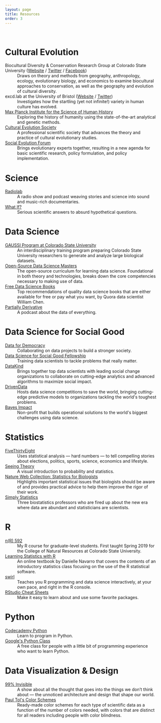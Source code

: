 ```yaml
---
layout: page
title: Resources
order: 3
---
```


<br>

# Cultural Evolution

<dl>
<dt>Biocultural Diversity & Conservation Research Group at Colorado State University (<a href="https://michaelcgavin.com/" target="_blank">﻿﻿Website</a> / <a href="https://twitter.com/bioculturalCSU" target="_blank">Twitter</a> / <a href="https://www.facebook.com/bioculturalCSU" target="_blank">Facebook</a>)</dt>
<dd>Draws on theory and methods from geography, anthropology, ecology, evolutionary biology, and economics to examine biocultural approaches to conservation, as well as the geography and evolution of cultural diversity.</dd>
<dt>excd.lab at the University of Bristol﻿ (<a href="https://excd.org/" target="_blank">Website</a> / <a href="https://twitter.com/excd_lab" target="_blank">Twitter</a>)</dt>
<dd>Investigates how the startling (yet not infinite!) variety in human culture has evolved.</dd>
<dt><a href="https://www.shh.mpg.de/en" target="_blank">Max Planck Institute for the Science of Human History</a></dt>
<dd>Exploring the history of humanity using the state-of-the-art analytical and genetic methods.</dd>
<dt><a href="https://culturalevolutionsociety.org/" target="_blank">Cultural Evolution Society</a></dt>
<dd>A professional scientific society that advances the theory and practice of cultural evolutionary studies.</dd>
<dt><a href="https://evolution-institute.org/social-evolution-forum/" target="_blank">Social Evolution Forum</a></dt>
<dd>Brings evolutionary experts together, resulting in a new agenda for basic scientific research, policy formulation, and policy implementation.</dd>
</dl>

# Science

<dl>
<dt><a href="https://radiolab.org/" target="_blank">Radiolab</a></dt>
<dd>A radio show and podcast weaving stories and science into sound and music-rich documentaries.</dd>
<dt><a href="https://what-if.xkcd.com/" target="_blank">What If?</a></dt>
<dd>Serious scientific answers to absurd hypothetical questions.</dd>
</dl>

# Data Science

<dl>
<dt><a href="https://datasciencemasters.org/" target="_blank">GAUSSI Program at Colorado State University</a></dt>
<dd>An interdisciplinary training program preparing Colorado State University researchers to generate and analyze large biological datasets.</dd>
<dt><a href="https://datasciencemasters.org/" target="_blank">Open-Source Data Science Masters</a></dt>
<dd>The open-source curriculum for learning data science. Foundational in both theory and technologies, breaks down the core competencies necessary to making use of data.</dd>
<dt><a href="https://www.wzchen.com/data-science-books/" target="_blank">Free Data Science Books</a></dt>
<dd>Top recommendations of quality data science books that are either available for free or pay what you want, by Quora data scientist William Chen.</dd>
<dt><a href="https://partiallyderivative.com/" target="_blank">Partially Derivative</a></dt>
<dd>A podcast about the data of everything.</dd>
</dl>

# Data Science for Social Good
<dl>
<dt><a href="https://medium.com/data-for-democracy" target="_blank">Data for Democracy</a></dt>
<dd>Collaborating on data projects to build a stronger society.</dd>
<dt><a href="https://dssg.uchicago.edu/" target="_blank">Data Science for Social Good Fellowship</a></dt>
<dd>Training data scientists to tackle problems that really matter.</dd>
<dt><a href="https://datakind.org/" target="_blank">DataKind</a></dt>
<dd>Brings together top data scientists with leading social change organizations to collaborate on cutting-edge analytics and advanced algorithms to maximize social impact.</dd>
<dt><a href="https://drivendata.org/" target="_blank">DrivenData</a></dt>
<dd>Hosts data science competitions to save the world, bringing cutting-edge predictive models to organizations tackling the world's toughest problems.</dd>
<dt><a href="https://bayesimpact.org/" target="_blank">Bayes Impact</a></dt>
<dd>Non-profit that builds operational solutions to the world's biggest challenges using data science.</dd>
</dl>

# Statistics

<dl>
<dt><a href="https://fivethirtyeight.com/" target="_blank">FiveThirtyEight</a></dt>
<dd>Uses statistical analysis — hard numbers — to tell compelling stories about elections, politics, sports, science, economics and lifestyle.</dd>
<dt><a href="https://nature.com/collections/qghhqm" target="_blank">Seeing Theory</a></dt>
<dd>A visual introduction to probability and statistics.</dd>
<dt><a href="https://nature.com/collections/qghhqm" target="_blank">Nature Web Collection: Statistics for Biologists</a></dt>
<dd>Highlights important statistical issues that biologists should be aware of and provides practical advice to help them improve the rigor of their work.</dd>
<dt><a href="https://simplystatistics.org/" target="_blank">Simply Statistics</a></dt>
<dd>Three biostatistics professors who are fired up about the new era where data are abundant and statisticians are scientists.</dd>
</dl>

# R

<dl>
<dt><a href="https://rewberl.github.io/nr592/" target="_blank">n(R) 592</a></dt>
<dd>My R course for graduate-level students. First taught Spring 2019 for the College of Natural Resources at Colorado State University.</dd>
<dt><a href="https://learningstatisticswithr.com/" target="_blank">Learning Statistics with R</a></dt>
<dd>An online textbook by Danielle Navarro that covers the contents of an introductory statistics class focusing on the use of the R statistical software.</dd>
<dt><a href="https://swirlstats.com/" target="_blank">swirl</a></dt>
<dd>Teaches you R programming and data science interactively, at your own pace, and right in the R console.</dd>
<dt><a href="https://rstudio.com/resources/cheatsheets/" target="_blank">RStudio Cheat Sheets</a></dt>
<dd>Make it easy to learn about and use some favorite packages.</dd>
</dl>

# Python

<dl>
<dt><a href="https://developers.google.com/edu/python/" target="_blank">Codecademy Python</a></dt>
<dd>Learn to program in Python.</dd>
<dt><a href="https://developers.google.com/edu/python/" target="_blank">Google's Python Class</a></dt>
<dd>A free class for people with a little bit of programming experience who want to learn Python.</dd>
</dl>

# Data Visualization & Design

<dl>
<dt><a href="https://99percentinvisible.org/" target="_blank">99% Invisible</a></dt>
<dd>A show about all the thought that goes into the things we don’t think about — the unnoticed architecture and design that shape our world.</dd>
<dt><a href="https://personal.sron.nl/~pault/colourschemes.pdf" target="_blank">Paul Tol's Color Schemes</a></dt>
<dd>Ready-made color schemes for each type of scientific data as a function of the number of colors needed, with colors that are distinct for all readers including people with color blindness.</dd>
</dl>
